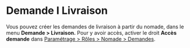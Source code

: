 # Demande I Livraison

Vous pouvez créer les demandes de livraison à partir du nomade, dans le menu **Demande > Livraison.** Pour y avoir accès, activer le droit **Accès demande** dans [Paramétrage > Rôles > Nomade > Demandes](../../parametrages/utilisateurs/roles/nomade.md#demandesnomade).
